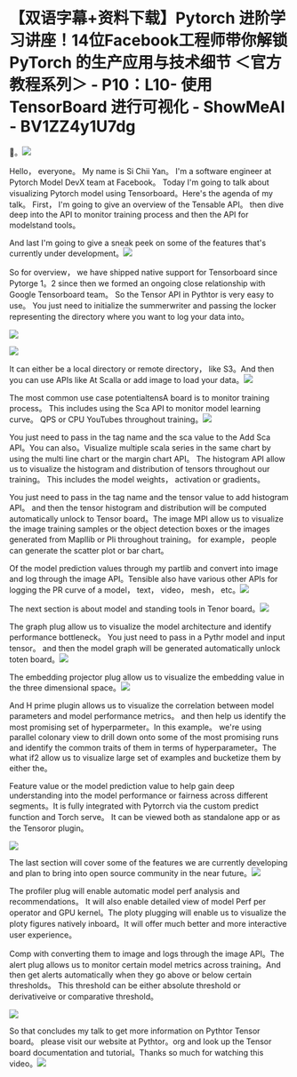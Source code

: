 # 【双语字幕+资料下载】Pytorch 进阶学习讲座！14位Facebook工程师带你解锁 PyTorch 的生产应用与技术细节 ＜官方教程系列＞ - P10：L10- 使用 TensorBoard 进行可视化 - ShowMeAI - BV1ZZ4y1U7dg

🎼。![](img/b5a4def1dbfd1f8e544809789db7d98b_1.png)

Hello， everyone。 My name is Si Chii Yan。 I'm a software engineer at Pytorch Model DevX team at Facebook。 Today I'm going to talk about visualizing Pytorch model using Tensorboard。Here's the agenda of my talk。 First， I'm going to give an overview of the Tensable API。 then dive deep into the API to monitor training process and then the API for modelstand tools。

 And last I'm going to give a sneak peek on some of the features that's currently under development。![](img/b5a4def1dbfd1f8e544809789db7d98b_3.png)

So for overview， we have shipped native support for Tensorboard since Pytorge 1。2 since then we formed an ongoing close relationship with Google Tensorboard team。 So the Tensor API in Pythtor is very easy to use。 You just need to initialize the summerwriter and passing the locker representing the directory where you want to log your data into。

![](img/b5a4def1dbfd1f8e544809789db7d98b_5.png)

![](img/b5a4def1dbfd1f8e544809789db7d98b_6.png)

It can either be a local directory or remote directory， like S3。And then you can use APIs like At Scalla or add image to load your data。![](img/b5a4def1dbfd1f8e544809789db7d98b_8.png)

The most common use case potentialtensA board is to monitor training process。 This includes using the Sca API to monitor model learning curve。 QPS or CPU YouTubes throughout training。![](img/b5a4def1dbfd1f8e544809789db7d98b_10.png)

You just need to pass in the tag name and the sca value to the Add Sca API。You can also。Visualize multiple scala series in the same chart by using the multi line chart or the margin chart API。 The histogram API allow us to visualize the histogram and distribution of tensors throughout our training。 This includes the model weights， activation or gradients。

You just need to pass in the tag name and the tensor value to add histogram API。 and then the tensor histogram and distribution will be computed automatically unlock to Tensor board。The image MPI allow us to visualize the image training samples or the object detection boxes or the images generated from Mapllib or Pli throughout training。 for example， people can generate the scatter plot or bar chart。

Of the model prediction values through my partlib and convert into image and log through the image API。Tensible also have various other APIs for logging the PR curve of a model， text， video， mesh， etc。![](img/b5a4def1dbfd1f8e544809789db7d98b_12.png)

The next section is about model and standing tools in Tenor board。![](img/b5a4def1dbfd1f8e544809789db7d98b_14.png)

The graph plug allow us to visualize the model architecture and identify performance bottleneck。 You just need to pass in a Pythr model and input tensor。 and then the model graph will be generated automatically unlock toten board。![](img/b5a4def1dbfd1f8e544809789db7d98b_16.png)

The embedding projector plug allow us to visualize the embedding value in the three dimensional space。![](img/b5a4def1dbfd1f8e544809789db7d98b_18.png)

And H prime plugin allows us to visualize the correlation between model parameters and model performance metrics。 and then help us identify the most promising set of hyperparmeter。In this example。 we're using parallel colonary view to drill down onto some of the most promising runs and identify the common traits of them in terms of hyperparameter。The what if2 allow us to visualize large set of examples and bucketize them by either the。

Feature value or the model prediction value to help gain deep understanding into the model performance or fairness across different segments。It is fully integrated with Pytorrch via the custom predict function and Torch serve。 It can be viewed both as standalone app or as the Tensoror plugin。

![](img/b5a4def1dbfd1f8e544809789db7d98b_20.png)

The last section will cover some of the features we are currently developing and plan to bring into open source community in the near future。![](img/b5a4def1dbfd1f8e544809789db7d98b_22.png)

The profiler plug will enable automatic model perf analysis and recommendations。 It will also enable detailed view of model Perf per operator and GPU kernel。The ploty plugging will enable us to visualize the ploty figures natively inboard。It will offer much better and more interactive user experience。

Comp with converting them to image and logs through the image API。The alert plug allows us to monitor certain model metrics across training。And then get alerts automatically when they go above or below certain thresholds。 This threshold can be either absolute threshold or derivativeive or comparative threshold。



![](img/b5a4def1dbfd1f8e544809789db7d98b_24.png)

So that concludes my talk to get more information on Pythtor Tensor board。 please visit our website at Pythtor。org and look up the Tensor board documentation and tutorial。Thanks so much for watching this video。![](img/b5a4def1dbfd1f8e544809789db7d98b_26.png)